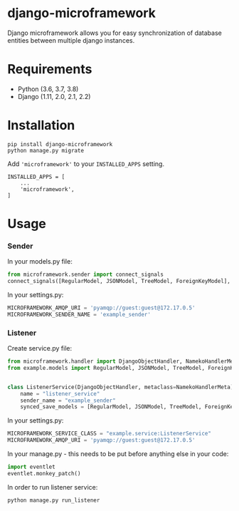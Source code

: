 # django-microframework

Django microframework allows you for easy synchronization of database entities between multiple django instances.

# Requirements

* Python (3.6, 3.7, 3.8)
* Django (1.11, 2.0, 2.1, 2.2)

# Installation
    pip install django-microframework
    python manage.py migrate
Add `'microframework'` to your `INSTALLED_APPS` setting.

    INSTALLED_APPS = [
        ...
        'microframework',
    ]

# Usage
### Sender
In your models.py file:
```python
from microframework.sender import connect_signals
connect_signals([RegularModel, JSONModel, TreeModel, ForeignKeyModel], 'example_sender')
```
In your settings.py:
```python
MICROFRAMEWORK_AMQP_URI = 'pyamqp://guest:guest@172.17.0.5'
MICROFRAMEWORK_SENDER_NAME = 'example_sender'
```
### Listener
Create service.py file:
```python
from microframework.handler import DjangoObjectHandler, NamekoHandlerMeta
from example.models import RegularModel, JSONModel, TreeModel, ForeignKeyModel


class ListenerService(DjangoObjectHandler, metaclass=NamekoHandlerMeta):
    name = "listener_service"
    sender_name = "example_sender"
    synced_save_models = [RegularModel, JSONModel, TreeModel, ForeignKeyModel]
```
In your settings.py:
```python
MICROFRAMEWORK_SERVICE_CLASS = "example.service:ListenerService"
MICROFRAMEWORK_AMQP_URI = 'pyamqp://guest:guest@172.17.0.5'
```

In your manage.py - this needs to be put before anything else in your code:
```python
import eventlet
eventlet.monkey_patch()
```
In order to run listener service:
```
python manage.py run_listener
```


